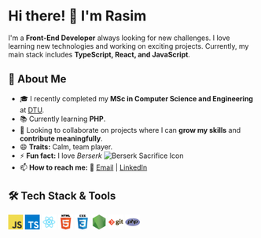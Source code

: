 # Hi there! 👋 I'm Rasim

I'm a **Front-End Developer** always looking for new challenges. I love learning new technologies and working on exciting projects. Currently, my main stack includes **TypeScript, React, and JavaScript**.

## 🚀 About Me
- 🎓 I recently completed my **MSc in Computer Science and Engineering** at [DTU](https://www.dtu.dk/english).
- 📚 Currently learning **PHP**.
- 🤝 Looking to collaborate on projects where I can **grow my skills** and **contribute meaningfully**.
- 😄 **Traits:** Calm, team player.
- ⚡ **Fun fact:** I love *Berserk* <img src="https://crystalpng.com/wp-content/uploads/2024/08/BERSERK-LOGO.png" alt="Berserk Sacrifice Icon" width="20" height="20">
- 📫 **How to reach me:** 📧 [Email](mailto:rasimdeniz1996@gmail.com) | [LinkedIn](https://www.linkedin.com/in/rasim-deniz-2061101b1/)

## 🛠️ Tech Stack & Tools
<p>
  <img src="https://raw.githubusercontent.com/github/explore/main/topics/javascript/javascript.png" alt="JavaScript" height="30">
  <img src="https://raw.githubusercontent.com/github/explore/main/topics/typescript/typescript.png" alt="TypeScript" height="30">
  <img src="https://raw.githubusercontent.com/github/explore/main/topics/react/react.png" alt="React" height="30">
  <img src="https://raw.githubusercontent.com/github/explore/main/topics/html/html.png" alt="HTML" height="30">
  <img src="https://raw.githubusercontent.com/github/explore/main/topics/css/css.png" alt="CSS" height="30">
  <img src="https://raw.githubusercontent.com/github/explore/main/topics/nodejs/nodejs.png" alt="Node.js" height="30">
  <img src="https://raw.githubusercontent.com/github/explore/main/topics/git/git.png" alt="Git" height="30">
  <img src="https://raw.githubusercontent.com/github/explore/main/topics/php/php.png" alt="PHP" height="30">
</p>
